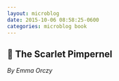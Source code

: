 ```yaml
---
layout: microblog
date: 2015-10-06 08:58:25-0600
categories: microblog book
---
```

## 📖 The Scarlet Pimpernel
*By Emma Orczy*